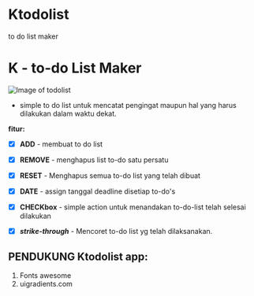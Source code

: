 # Ktodolist
to do list maker
# K - to-do List Maker 

![Image of todolist](https://screenshotscdn.firefoxusercontent.com/images/cb547a14-5b46-4437-b7b6-a5f3f4472e0c.png)

- simple to do list untuk mencatat pengingat maupun hal yang harus dilakukan dalam waktu dekat. 

**fitur:** 
- [x] **ADD** - membuat to do list 
- [x]  **REMOVE** - menghapus list to-do satu persatu 
- [x] **RESET** - Menghapus semua to-do list yang telah dibuat 
- [x]  **DATE** - assign tanggal deadline disetiap to-do's
- [x] **CHECKbox**  - simple action untuk menandakan to-do-list telah selesai dilakukan 
- [x]  ***strike-through*** - Mencoret to-do list yg telah dilaksanakan.



## PENDUKUNG Ktodolist app:
1. Fonts awesome 
2. uigradients.com
